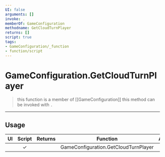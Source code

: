```yaml
---
UI: false
arguments: []
invoke: .
memberOf: GameConfiguration
methodname: GetCloudTurnPlayer
returns: []
script: true
tags:
- GameConfiguration/_function
- function/script
---
```

# GameConfiguration.GetCloudTurnPlayer
> this function is a member of [[GameConfiguration]]
> this method can be invoked with `.`
-----
## Usage
|  UI | Script | Returns | Function | Arguments |
|:---:|:------:|-------:|:--------:|:---------|
| |✓||GameConfiguration.GetCloudTurnPlayer||

